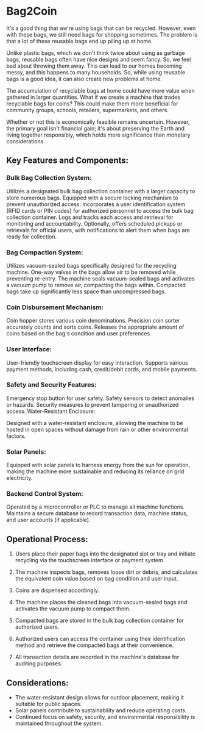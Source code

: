 # Bag2Coin

It's a good thing that we're using bags that can be recycled. However, even with these bags, we still need bags for shopping sometimes. The problem is that a lot of these reusable bags end up piling up at home.

Unlike plastic bags, which we don't think twice about using as garbage bags, reusable bags often have nice designs and seem fancy. So, we feel bad about throwing them away. This can lead to our homes becoming messy, and this happens to many households. So, while using reusable bags is a good idea, it can also create new problems at home.

The accumulation of recyclable bags at home could have more value when gathered in larger quantities. What if we create a machine that trades recyclable bags for coins? This could make them more beneficial for community groups, schools, retailers, supermarkets, and others.

Whether or not this is economically feasible remains uncertain. However, the primary goal isn't financial gain; it's about preserving the Earth and living together responsibly, which holds more significance than monetary considerations.

## Key Features and Components:

### Bulk Bag Collection System:

Utilizes a designated bulk bag collection container with a larger capacity to store numerous bags.
Equipped with a secure locking mechanism to prevent unauthorized access.
Incorporates a user identification system (RFID cards or PIN codes) for authorized personnel to access the bulk bag collection container.
Logs and tracks each access and retrieval for monitoring and accountability.
Optionally, offers scheduled pickups or retrievals for official users, with notifications to alert them when bags are ready for collection.

### Bag Compaction System:

Utilizes vacuum-sealed bags specifically designed for the recycling machine.
One-way valves in the bags allow air to be removed while preventing re-entry.
The machine seals vacuum-sealed bags and activates a vacuum pump to remove air, compacting the bags within.
Compacted bags take up significantly less space than uncompressed bags.

### Coin Disbursement Mechanism:

Coin hopper stores various coin denominations.
Precision coin sorter accurately counts and sorts coins.
Releases the appropriate amount of coins based on the bag's condition and user preferences.

### User Interface:

User-friendly touchscreen display for easy interaction.
Supports various payment methods, including cash, credit/debit cards, and mobile payments.

### Safety and Security Features:

Emergency stop button for user safety.
Safety sensors to detect anomalies or hazards.
Security measures to prevent tampering or unauthorized access.
Water-Resistant Enclosure:

Designed with a water-resistant enclosure, allowing the machine to be hosted in open spaces without damage from rain or other environmental factors.

### Solar Panels:

Equipped with solar panels to harness energy from the sun for operation, making the machine more sustainable and reducing its reliance on grid electricity.

### Backend Control System:

Operated by a microcontroller or PLC to manage all machine functions.
Maintains a secure database to record transaction data, machine status, and user accounts (if applicable).

## Operational Process:

1. Users place their paper bags into the designated slot or tray and initiate recycling via the touchscreen interface or payment system.

2. The machine inspects bags, removes loose dirt or debris, and calculates the equivalent coin value based on bag condition and user input.

3. Coins are dispensed accordingly.

4. The machine places the cleaned bags into vacuum-sealed bags and activates the vacuum pump to compact them.

5. Compacted bags are stored in the bulk bag collection container for authorized users.

6. Authorized users can access the container using their identification method and retrieve the compacted bags at their convenience.

7. All transaction details are recorded in the machine's database for auditing purposes.

## Considerations:

- The water-resistant design allows for outdoor placement, making it suitable for public spaces.
- Solar panels contribute to sustainability and reduce operating costs.
- Continued focus on safety, security, and environmental responsibility is maintained throughout the system.
